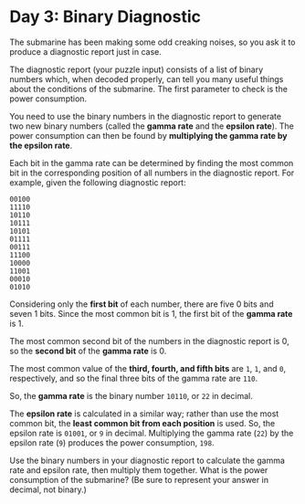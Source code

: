 # Day 3: Binary Diagnostic

The submarine has been making some odd creaking noises, so you ask it to produce a diagnostic report just in case.

The diagnostic report (your puzzle input) consists of a list of binary numbers which, when decoded properly, can tell you many useful things about the conditions of the submarine. The first parameter to check is the power consumption.

You need to use the binary numbers in the diagnostic report to generate two new binary numbers (called the **gamma rate** and the **epsilon rate**). The power consumption can then be found by **multiplying the gamma rate by the epsilon rate**.

Each bit in the gamma rate can be determined by finding the most common bit in the corresponding position of all numbers in the diagnostic report. For example, given the following diagnostic report:
```
00100
11110
10110
10111
10101
01111
00111
11100
10000
11001
00010
01010
```
Considering only the **first bit** of each number, there are five 0 bits and seven 1 bits. Since the most common bit is 1, the first bit of the **gamma rate** is 1.

The most common second bit of the numbers in the diagnostic report is 0, so the **second bit** of the **gamma rate** is 0.

The most common value of the **third, fourth, and fifth bits** are `1`, `1`, and `0`, respectively, and so the final three bits of the gamma rate are `110`.

So, the **gamma rate** is the binary number `10110`, or `22` in decimal.

The **epsilon rate** is calculated in a similar way; rather than use the most common bit, the **least common bit from each position** is used. So, the epsilon rate is `01001`, or `9` in decimal. Multiplying the gamma rate (`22`) by the epsilon rate (`9`) produces the power consumption, `198`.

Use the binary numbers in your diagnostic report to calculate the gamma rate and epsilon rate, then multiply them together. What is the power consumption of the submarine? (Be sure to represent your answer in decimal, not binary.)